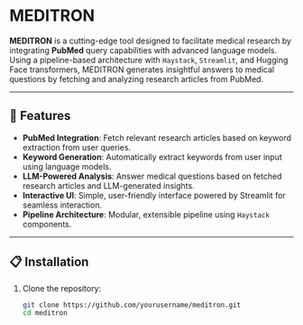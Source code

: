 # MEDITRON

**MEDITRON** is a cutting-edge tool designed to facilitate medical research by integrating **PubMed** query capabilities with advanced language models. Using a pipeline-based architecture with `Haystack`, `Streamlit`, and Hugging Face transformers, MEDITRON generates insightful answers to medical questions by fetching and analyzing research articles from PubMed.

---

## 🚀 Features

- **PubMed Integration**: Fetch relevant research articles based on keyword extraction from user queries.
- **Keyword Generation**: Automatically extract keywords from user input using language models.
- **LLM-Powered Analysis**: Answer medical questions based on fetched research articles and LLM-generated insights.
- **Interactive UI**: Simple, user-friendly interface powered by Streamlit for seamless interaction.
- **Pipeline Architecture**: Modular, extensible pipeline using `Haystack` components.

---

## 📋 Installation

1. Clone the repository:
   ```bash
   git clone https://github.com/yourusername/meditron.git
   cd meditron
